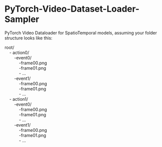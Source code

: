 # PyTorch-Video-Dataset-Loader-Sampler
PyTorch Video Dataloader for SpatioTemporal models, assuming your folder structure looks like this:  
  
root/  
&nbsp;&nbsp;&nbsp;&nbsp;- action0/  
&nbsp;&nbsp;&nbsp;&nbsp;&nbsp;&nbsp;&nbsp;&nbsp;-event0/  
&nbsp;&nbsp;&nbsp;&nbsp;&nbsp;&nbsp;&nbsp;&nbsp;&nbsp;&nbsp;&nbsp;&nbsp;-frame00.png  
&nbsp;&nbsp;&nbsp;&nbsp;&nbsp;&nbsp;&nbsp;&nbsp;&nbsp;&nbsp;&nbsp;&nbsp;-frame01.png  
&nbsp;&nbsp;&nbsp;&nbsp;&nbsp;&nbsp;&nbsp;&nbsp;&nbsp;&nbsp;&nbsp;&nbsp;- ...  
&nbsp;&nbsp;&nbsp;&nbsp;&nbsp;&nbsp;&nbsp;&nbsp;-event1/  
&nbsp;&nbsp;&nbsp;&nbsp;&nbsp;&nbsp;&nbsp;&nbsp;&nbsp;&nbsp;&nbsp;&nbsp;-frame00.png  
&nbsp;&nbsp;&nbsp;&nbsp;&nbsp;&nbsp;&nbsp;&nbsp;&nbsp;&nbsp;&nbsp;&nbsp;-frame01.png  
&nbsp;&nbsp;&nbsp;&nbsp;&nbsp;&nbsp;&nbsp;&nbsp;&nbsp;&nbsp;&nbsp;&nbsp;- ...  
&nbsp;&nbsp;&nbsp;&nbsp;- action1/  
&nbsp;&nbsp;&nbsp;&nbsp;&nbsp;&nbsp;&nbsp;&nbsp;-event0/  
&nbsp;&nbsp;&nbsp;&nbsp;&nbsp;&nbsp;&nbsp;&nbsp;&nbsp;&nbsp;&nbsp;&nbsp;-frame00.png  
&nbsp;&nbsp;&nbsp;&nbsp;&nbsp;&nbsp;&nbsp;&nbsp;&nbsp;&nbsp;&nbsp;&nbsp;-frame01.png  
&nbsp;&nbsp;&nbsp;&nbsp;&nbsp;&nbsp;&nbsp;&nbsp;&nbsp;&nbsp;&nbsp;&nbsp;- ...  
&nbsp;&nbsp;&nbsp;&nbsp;&nbsp;&nbsp;&nbsp;&nbsp;-event1/  
&nbsp;&nbsp;&nbsp;&nbsp;&nbsp;&nbsp;&nbsp;&nbsp;&nbsp;&nbsp;&nbsp;&nbsp;-frame00.png  
&nbsp;&nbsp;&nbsp;&nbsp;&nbsp;&nbsp;&nbsp;&nbsp;&nbsp;&nbsp;&nbsp;&nbsp;-frame01.png  
&nbsp;&nbsp;&nbsp;&nbsp;&nbsp;&nbsp;&nbsp;&nbsp;&nbsp;&nbsp;&nbsp;&nbsp;- ...  

